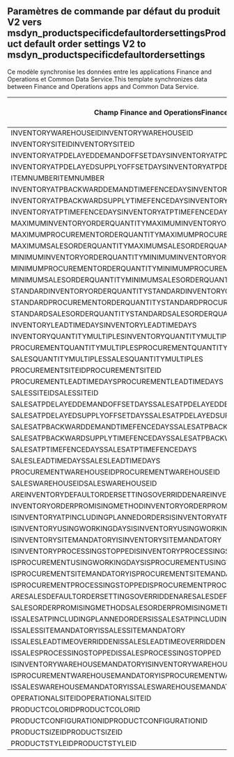 ## <a name="product-default-order-settings-v2-to-msdyn_productspecificdefaultordersettings"></a><span data-ttu-id="9f582-101">Paramètres de commande par défaut du produit V2 vers msdyn_productspecificdefaultordersettings</span><span class="sxs-lookup"><span data-stu-id="9f582-101">Product default order settings V2 to msdyn_productspecificdefaultordersettings</span></span>

<span data-ttu-id="9f582-102">Ce modèle synchronise les données entre les applications Finance and Operations et Common Data Service.</span><span class="sxs-lookup"><span data-stu-id="9f582-102">This template synchronizes data between Finance and Operations apps and Common Data Service.</span></span>

<span data-ttu-id="9f582-103">Champ Finance and Operations</span><span class="sxs-lookup"><span data-stu-id="9f582-103">Finance and Operations field</span></span> | <span data-ttu-id="9f582-104">Type de mappage</span><span class="sxs-lookup"><span data-stu-id="9f582-104">Map type</span></span> | <span data-ttu-id="9f582-105">Autre champ Dynamics 365</span><span class="sxs-lookup"><span data-stu-id="9f582-105">Other Dynamics 365 field</span></span> | <span data-ttu-id="9f582-106">Valeur par défaut</span><span class="sxs-lookup"><span data-stu-id="9f582-106">Default value</span></span>
---|---|---|---
<span data-ttu-id="9f582-107">INVENTORYWAREHOUSEID</span><span class="sxs-lookup"><span data-stu-id="9f582-107">INVENTORYWAREHOUSEID</span></span> | = | <span data-ttu-id="9f582-108">msdyn_inventorywarehouse.msdyn_warehouseidentifier</span><span class="sxs-lookup"><span data-stu-id="9f582-108">msdyn_inventorywarehouse.msdyn_warehouseidentifier</span></span> | 
<span data-ttu-id="9f582-109">INVENTORYSITEID</span><span class="sxs-lookup"><span data-stu-id="9f582-109">INVENTORYSITEID</span></span> | = | <span data-ttu-id="9f582-110">msdyn_inventorysite.msdyn_siteid</span><span class="sxs-lookup"><span data-stu-id="9f582-110">msdyn_inventorysite.msdyn_siteid</span></span> | 
<span data-ttu-id="9f582-111">INVENTORYATPDELAYEDDEMANDOFFSETDAYS</span><span class="sxs-lookup"><span data-stu-id="9f582-111">INVENTORYATPDELAYEDDEMANDOFFSETDAYS</span></span> | = | <span data-ttu-id="9f582-112">msdyn_inventoryatpdelayeddemandoffsetdays</span><span class="sxs-lookup"><span data-stu-id="9f582-112">msdyn_inventoryatpdelayeddemandoffsetdays</span></span> | 
<span data-ttu-id="9f582-113">INVENTORYATPDELAYEDSUPPLYOFFSETDAYS</span><span class="sxs-lookup"><span data-stu-id="9f582-113">INVENTORYATPDELAYEDSUPPLYOFFSETDAYS</span></span> | = | <span data-ttu-id="9f582-114">msdyn_inventoryatpdelayedsupplyoffsetdays</span><span class="sxs-lookup"><span data-stu-id="9f582-114">msdyn_inventoryatpdelayedsupplyoffsetdays</span></span> | 
<span data-ttu-id="9f582-115">ITEMNUMBER</span><span class="sxs-lookup"><span data-stu-id="9f582-115">ITEMNUMBER</span></span> | = | <span data-ttu-id="9f582-116">msdyn_itemnumber.msdyn_itemnumber</span><span class="sxs-lookup"><span data-stu-id="9f582-116">msdyn_itemnumber.msdyn_itemnumber</span></span> | 
<span data-ttu-id="9f582-117">INVENTORYATPBACKWARDDEMANDTIMEFENCEDAYS</span><span class="sxs-lookup"><span data-stu-id="9f582-117">INVENTORYATPBACKWARDDEMANDTIMEFENCEDAYS</span></span> | = | <span data-ttu-id="9f582-118">msdyn_inventoryatpbackwarddemandtimefencedays</span><span class="sxs-lookup"><span data-stu-id="9f582-118">msdyn_inventoryatpbackwarddemandtimefencedays</span></span> | 
<span data-ttu-id="9f582-119">INVENTORYATPBACKWARDSUPPLYTIMEFENCEDAYS</span><span class="sxs-lookup"><span data-stu-id="9f582-119">INVENTORYATPBACKWARDSUPPLYTIMEFENCEDAYS</span></span> | = | <span data-ttu-id="9f582-120">msdyn_inventoryatpbackwardsupplytimefencedays</span><span class="sxs-lookup"><span data-stu-id="9f582-120">msdyn_inventoryatpbackwardsupplytimefencedays</span></span> | 
<span data-ttu-id="9f582-121">INVENTORYATPTIMEFENCEDAYS</span><span class="sxs-lookup"><span data-stu-id="9f582-121">INVENTORYATPTIMEFENCEDAYS</span></span> | = | <span data-ttu-id="9f582-122">msdyn_inventoryatptimefencedays</span><span class="sxs-lookup"><span data-stu-id="9f582-122">msdyn_inventoryatptimefencedays</span></span> | 
<span data-ttu-id="9f582-123">MAXIMUMINVENTORYORDERQUANTITY</span><span class="sxs-lookup"><span data-stu-id="9f582-123">MAXIMUMINVENTORYORDERQUANTITY</span></span> | = | <span data-ttu-id="9f582-124">msdyn_maximuminventoryorderquantity</span><span class="sxs-lookup"><span data-stu-id="9f582-124">msdyn_maximuminventoryorderquantity</span></span> | 
<span data-ttu-id="9f582-125">MAXIMUMPROCUREMENTORDERQUANTITY</span><span class="sxs-lookup"><span data-stu-id="9f582-125">MAXIMUMPROCUREMENTORDERQUANTITY</span></span> | = | <span data-ttu-id="9f582-126">msdyn_maximumprocurementorderquantity</span><span class="sxs-lookup"><span data-stu-id="9f582-126">msdyn_maximumprocurementorderquantity</span></span> | 
<span data-ttu-id="9f582-127">MAXIMUMSALESORDERQUANTITY</span><span class="sxs-lookup"><span data-stu-id="9f582-127">MAXIMUMSALESORDERQUANTITY</span></span> | = | <span data-ttu-id="9f582-128">msdyn_maximumsalesorderquantity</span><span class="sxs-lookup"><span data-stu-id="9f582-128">msdyn_maximumsalesorderquantity</span></span> | 
<span data-ttu-id="9f582-129">MINIMUMINVENTORYORDERQUANTITY</span><span class="sxs-lookup"><span data-stu-id="9f582-129">MINIMUMINVENTORYORDERQUANTITY</span></span> | = | <span data-ttu-id="9f582-130">msdyn_minimuminventoryorderquantity</span><span class="sxs-lookup"><span data-stu-id="9f582-130">msdyn_minimuminventoryorderquantity</span></span> | 
<span data-ttu-id="9f582-131">MINIMUMPROCUREMENTORDERQUANTITY</span><span class="sxs-lookup"><span data-stu-id="9f582-131">MINIMUMPROCUREMENTORDERQUANTITY</span></span> | = | <span data-ttu-id="9f582-132">msdyn_minimumprocurementorderquantity</span><span class="sxs-lookup"><span data-stu-id="9f582-132">msdyn_minimumprocurementorderquantity</span></span> | 
<span data-ttu-id="9f582-133">MINIMUMSALESORDERQUANTITY</span><span class="sxs-lookup"><span data-stu-id="9f582-133">MINIMUMSALESORDERQUANTITY</span></span> | = | <span data-ttu-id="9f582-134">msdyn_minimumsalesorderquantity</span><span class="sxs-lookup"><span data-stu-id="9f582-134">msdyn_minimumsalesorderquantity</span></span> | 
<span data-ttu-id="9f582-135">STANDARDINVENTORYORDERQUANTITY</span><span class="sxs-lookup"><span data-stu-id="9f582-135">STANDARDINVENTORYORDERQUANTITY</span></span> | = | <span data-ttu-id="9f582-136">msdyn_standardinventoryorderquantity</span><span class="sxs-lookup"><span data-stu-id="9f582-136">msdyn_standardinventoryorderquantity</span></span> | 
<span data-ttu-id="9f582-137">STANDARDPROCUREMENTORDERQUANTITY</span><span class="sxs-lookup"><span data-stu-id="9f582-137">STANDARDPROCUREMENTORDERQUANTITY</span></span> | = | <span data-ttu-id="9f582-138">msdyn_standardprocurementorderquantity</span><span class="sxs-lookup"><span data-stu-id="9f582-138">msdyn_standardprocurementorderquantity</span></span> | 
<span data-ttu-id="9f582-139">STANDARDSALESORDERQUANTITY</span><span class="sxs-lookup"><span data-stu-id="9f582-139">STANDARDSALESORDERQUANTITY</span></span> | = | <span data-ttu-id="9f582-140">msdyn_standardsalesorderquantity</span><span class="sxs-lookup"><span data-stu-id="9f582-140">msdyn_standardsalesorderquantity</span></span> | 
<span data-ttu-id="9f582-141">INVENTORYLEADTIMEDAYS</span><span class="sxs-lookup"><span data-stu-id="9f582-141">INVENTORYLEADTIMEDAYS</span></span> | = | <span data-ttu-id="9f582-142">msdyn_inventoryleadtimedays</span><span class="sxs-lookup"><span data-stu-id="9f582-142">msdyn_inventoryleadtimedays</span></span> | 
<span data-ttu-id="9f582-143">INVENTORYQUANTITYMULTIPLES</span><span class="sxs-lookup"><span data-stu-id="9f582-143">INVENTORYQUANTITYMULTIPLES</span></span> | = | <span data-ttu-id="9f582-144">msdyn_inventoryquantitymultiples</span><span class="sxs-lookup"><span data-stu-id="9f582-144">msdyn_inventoryquantitymultiples</span></span> | 
<span data-ttu-id="9f582-145">PROCUREMENTQUANTITYMULTIPLES</span><span class="sxs-lookup"><span data-stu-id="9f582-145">PROCUREMENTQUANTITYMULTIPLES</span></span> | = | <span data-ttu-id="9f582-146">msdyn_procurementquantitymultiples</span><span class="sxs-lookup"><span data-stu-id="9f582-146">msdyn_procurementquantitymultiples</span></span> | 
<span data-ttu-id="9f582-147">SALESQUANTITYMULTIPLES</span><span class="sxs-lookup"><span data-stu-id="9f582-147">SALESQUANTITYMULTIPLES</span></span> | = | <span data-ttu-id="9f582-148">msdyn_salesquantitymultiples</span><span class="sxs-lookup"><span data-stu-id="9f582-148">msdyn_salesquantitymultiples</span></span> | 
<span data-ttu-id="9f582-149">PROCUREMENTSITEID</span><span class="sxs-lookup"><span data-stu-id="9f582-149">PROCUREMENTSITEID</span></span> | = | <span data-ttu-id="9f582-150">msdyn_procurementsite.msdyn_siteid</span><span class="sxs-lookup"><span data-stu-id="9f582-150">msdyn_procurementsite.msdyn_siteid</span></span> | 
<span data-ttu-id="9f582-151">PROCUREMENTLEADTIMEDAYS</span><span class="sxs-lookup"><span data-stu-id="9f582-151">PROCUREMENTLEADTIMEDAYS</span></span> | = | <span data-ttu-id="9f582-152">msdyn_procurementleadtimedays</span><span class="sxs-lookup"><span data-stu-id="9f582-152">msdyn_procurementleadtimedays</span></span> | 
<span data-ttu-id="9f582-153">SALESSITEID</span><span class="sxs-lookup"><span data-stu-id="9f582-153">SALESSITEID</span></span> | = | <span data-ttu-id="9f582-154">msdyn_salessite.msdyn_siteid</span><span class="sxs-lookup"><span data-stu-id="9f582-154">msdyn_salessite.msdyn_siteid</span></span> | 
<span data-ttu-id="9f582-155">SALESATPDELAYEDDEMANDOFFSETDAYS</span><span class="sxs-lookup"><span data-stu-id="9f582-155">SALESATPDELAYEDDEMANDOFFSETDAYS</span></span> | = | <span data-ttu-id="9f582-156">msdyn_salesatpdelayeddemandoffsetdays</span><span class="sxs-lookup"><span data-stu-id="9f582-156">msdyn_salesatpdelayeddemandoffsetdays</span></span> | 
<span data-ttu-id="9f582-157">SALESATPDELAYEDSUPPLYOFFSETDAYS</span><span class="sxs-lookup"><span data-stu-id="9f582-157">SALESATPDELAYEDSUPPLYOFFSETDAYS</span></span> | = | <span data-ttu-id="9f582-158">msdyn_salesatpdelayedsupplyoffsetdays</span><span class="sxs-lookup"><span data-stu-id="9f582-158">msdyn_salesatpdelayedsupplyoffsetdays</span></span> | 
<span data-ttu-id="9f582-159">SALESATPBACKWARDDEMANDTIMEFENCEDAYS</span><span class="sxs-lookup"><span data-stu-id="9f582-159">SALESATPBACKWARDDEMANDTIMEFENCEDAYS</span></span> | = | <span data-ttu-id="9f582-160">msdyn_salesatpbackwarddemandtimefencedays</span><span class="sxs-lookup"><span data-stu-id="9f582-160">msdyn_salesatpbackwarddemandtimefencedays</span></span> | 
<span data-ttu-id="9f582-161">SALESATPBACKWARDSUPPLYTIMEFENCEDAYS</span><span class="sxs-lookup"><span data-stu-id="9f582-161">SALESATPBACKWARDSUPPLYTIMEFENCEDAYS</span></span> | = | <span data-ttu-id="9f582-162">msdyn_salesatpbackwardsupplytimefencedays</span><span class="sxs-lookup"><span data-stu-id="9f582-162">msdyn_salesatpbackwardsupplytimefencedays</span></span> | 
<span data-ttu-id="9f582-163">SALESATPTIMEFENCEDAYS</span><span class="sxs-lookup"><span data-stu-id="9f582-163">SALESATPTIMEFENCEDAYS</span></span> | = | <span data-ttu-id="9f582-164">msdyn_salesatptimefencedays</span><span class="sxs-lookup"><span data-stu-id="9f582-164">msdyn_salesatptimefencedays</span></span> | 
<span data-ttu-id="9f582-165">SALESLEADTIMEDAYS</span><span class="sxs-lookup"><span data-stu-id="9f582-165">SALESLEADTIMEDAYS</span></span> | = | <span data-ttu-id="9f582-166">msdyn_salesleadtimedays</span><span class="sxs-lookup"><span data-stu-id="9f582-166">msdyn_salesleadtimedays</span></span> | 
<span data-ttu-id="9f582-167">PROCUREMENTWAREHOUSEID</span><span class="sxs-lookup"><span data-stu-id="9f582-167">PROCUREMENTWAREHOUSEID</span></span> | = | <span data-ttu-id="9f582-168">msdyn_procurementwarehouse.msdyn_warehouseidentifier</span><span class="sxs-lookup"><span data-stu-id="9f582-168">msdyn_procurementwarehouse.msdyn_warehouseidentifier</span></span> | 
<span data-ttu-id="9f582-169">SALESWAREHOUSEID</span><span class="sxs-lookup"><span data-stu-id="9f582-169">SALESWAREHOUSEID</span></span> | = | <span data-ttu-id="9f582-170">msdyn_saleswarehouse.msdyn_warehouseidentifier</span><span class="sxs-lookup"><span data-stu-id="9f582-170">msdyn_saleswarehouse.msdyn_warehouseidentifier</span></span> | 
<span data-ttu-id="9f582-171">AREINVENTORYDEFAULTORDERSETTINGSOVERRIDDEN</span><span class="sxs-lookup"><span data-stu-id="9f582-171">AREINVENTORYDEFAULTORDERSETTINGSOVERRIDDEN</span></span> | >< | <span data-ttu-id="9f582-172">msdyn_areinventoryorderdefaultsoverridden</span><span class="sxs-lookup"><span data-stu-id="9f582-172">msdyn_areinventoryorderdefaultsoverridden</span></span> | 
<span data-ttu-id="9f582-173">INVENTORYORDERPROMISINGMETHOD</span><span class="sxs-lookup"><span data-stu-id="9f582-173">INVENTORYORDERPROMISINGMETHOD</span></span> | >< | <span data-ttu-id="9f582-174">msdyn_inventoryorderpromisingmethod</span><span class="sxs-lookup"><span data-stu-id="9f582-174">msdyn_inventoryorderpromisingmethod</span></span> | 
<span data-ttu-id="9f582-175">ISINVENTORYATPINCLUDINGPLANNEDORDERS</span><span class="sxs-lookup"><span data-stu-id="9f582-175">ISINVENTORYATPINCLUDINGPLANNEDORDERS</span></span> | >< | <span data-ttu-id="9f582-176">msdyn_isinventoryatpincludingplannedorders</span><span class="sxs-lookup"><span data-stu-id="9f582-176">msdyn_isinventoryatpincludingplannedorders</span></span> | 
<span data-ttu-id="9f582-177">ISINVENTORYUSINGWORKINGDAYS</span><span class="sxs-lookup"><span data-stu-id="9f582-177">ISINVENTORYUSINGWORKINGDAYS</span></span> | >< | <span data-ttu-id="9f582-178">msdyn_isinventoryusingworkingdays</span><span class="sxs-lookup"><span data-stu-id="9f582-178">msdyn_isinventoryusingworkingdays</span></span> | 
<span data-ttu-id="9f582-179">ISINVENTORYSITEMANDATORY</span><span class="sxs-lookup"><span data-stu-id="9f582-179">ISINVENTORYSITEMANDATORY</span></span> | >< | <span data-ttu-id="9f582-180">msdyn_isinventorysitemandatory</span><span class="sxs-lookup"><span data-stu-id="9f582-180">msdyn_isinventorysitemandatory</span></span> | 
<span data-ttu-id="9f582-181">ISINVENTORYPROCESSINGSTOPPED</span><span class="sxs-lookup"><span data-stu-id="9f582-181">ISINVENTORYPROCESSINGSTOPPED</span></span> | >< | <span data-ttu-id="9f582-182">msdyn_isinventoryprocessingstopped</span><span class="sxs-lookup"><span data-stu-id="9f582-182">msdyn_isinventoryprocessingstopped</span></span> | 
<span data-ttu-id="9f582-183">ISPROCUREMENTUSINGWORKINGDAYS</span><span class="sxs-lookup"><span data-stu-id="9f582-183">ISPROCUREMENTUSINGWORKINGDAYS</span></span> | >< | <span data-ttu-id="9f582-184">msdyn_isprocurementusingworkingdays</span><span class="sxs-lookup"><span data-stu-id="9f582-184">msdyn_isprocurementusingworkingdays</span></span> | 
<span data-ttu-id="9f582-185">ISPROCUREMENTSITEMANDATORY</span><span class="sxs-lookup"><span data-stu-id="9f582-185">ISPROCUREMENTSITEMANDATORY</span></span> | >< | <span data-ttu-id="9f582-186">msdyn_isprocurementsitemandatory</span><span class="sxs-lookup"><span data-stu-id="9f582-186">msdyn_isprocurementsitemandatory</span></span> | 
<span data-ttu-id="9f582-187">ISPROCUREMENTPROCESSINGSTOPPED</span><span class="sxs-lookup"><span data-stu-id="9f582-187">ISPROCUREMENTPROCESSINGSTOPPED</span></span> | >< | <span data-ttu-id="9f582-188">msdyn_isprocurementprocessingstopped</span><span class="sxs-lookup"><span data-stu-id="9f582-188">msdyn_isprocurementprocessingstopped</span></span> | 
<span data-ttu-id="9f582-189">ARESALESDEFAULTORDERSETTINGSOVERRIDDEN</span><span class="sxs-lookup"><span data-stu-id="9f582-189">ARESALESDEFAULTORDERSETTINGSOVERRIDDEN</span></span> | >< | <span data-ttu-id="9f582-190">msdyn_aresalesorderdefaultsoverridden</span><span class="sxs-lookup"><span data-stu-id="9f582-190">msdyn_aresalesorderdefaultsoverridden</span></span> | 
<span data-ttu-id="9f582-191">SALESORDERPROMISINGMETHOD</span><span class="sxs-lookup"><span data-stu-id="9f582-191">SALESORDERPROMISINGMETHOD</span></span> | >< | <span data-ttu-id="9f582-192">msdyn_salesorderpromisingmethod</span><span class="sxs-lookup"><span data-stu-id="9f582-192">msdyn_salesorderpromisingmethod</span></span> | 
<span data-ttu-id="9f582-193">ISSALESATPINCLUDINGPLANNEDORDERS</span><span class="sxs-lookup"><span data-stu-id="9f582-193">ISSALESATPINCLUDINGPLANNEDORDERS</span></span> | >< | <span data-ttu-id="9f582-194">msdyn_issalesatpincludingplannedorders</span><span class="sxs-lookup"><span data-stu-id="9f582-194">msdyn_issalesatpincludingplannedorders</span></span> | 
<span data-ttu-id="9f582-195">ISSALESSITEMANDATORY</span><span class="sxs-lookup"><span data-stu-id="9f582-195">ISSALESSITEMANDATORY</span></span> | >< | <span data-ttu-id="9f582-196">msdyn_issalessitemandatory</span><span class="sxs-lookup"><span data-stu-id="9f582-196">msdyn_issalessitemandatory</span></span> | 
<span data-ttu-id="9f582-197">ISSALESLEADTIMEOVERRIDDEN</span><span class="sxs-lookup"><span data-stu-id="9f582-197">ISSALESLEADTIMEOVERRIDDEN</span></span> | >< | <span data-ttu-id="9f582-198">msdyn_issalesleadtimeoverridden</span><span class="sxs-lookup"><span data-stu-id="9f582-198">msdyn_issalesleadtimeoverridden</span></span> | 
<span data-ttu-id="9f582-199">ISSALESPROCESSINGSTOPPED</span><span class="sxs-lookup"><span data-stu-id="9f582-199">ISSALESPROCESSINGSTOPPED</span></span> | >< | <span data-ttu-id="9f582-200">msdyn_issalesprocessingstopped</span><span class="sxs-lookup"><span data-stu-id="9f582-200">msdyn_issalesprocessingstopped</span></span> | 
<span data-ttu-id="9f582-201">ISINVENTORYWAREHOUSEMANDATORY</span><span class="sxs-lookup"><span data-stu-id="9f582-201">ISINVENTORYWAREHOUSEMANDATORY</span></span> | >< | <span data-ttu-id="9f582-202">msdyn_isinventorywarehousemandatory</span><span class="sxs-lookup"><span data-stu-id="9f582-202">msdyn_isinventorywarehousemandatory</span></span> | 
<span data-ttu-id="9f582-203">ISPROCUREMENTWAREHOUSEMANDATORY</span><span class="sxs-lookup"><span data-stu-id="9f582-203">ISPROCUREMENTWAREHOUSEMANDATORY</span></span> | >< | <span data-ttu-id="9f582-204">msdyn_isprocurementwarehousemandatory</span><span class="sxs-lookup"><span data-stu-id="9f582-204">msdyn_isprocurementwarehousemandatory</span></span> | 
<span data-ttu-id="9f582-205">ISSALESWAREHOUSEMANDATORY</span><span class="sxs-lookup"><span data-stu-id="9f582-205">ISSALESWAREHOUSEMANDATORY</span></span> | >< | <span data-ttu-id="9f582-206">msdyn_issaleswarehousemandatory</span><span class="sxs-lookup"><span data-stu-id="9f582-206">msdyn_issaleswarehousemandatory</span></span> | 
<span data-ttu-id="9f582-207">OPERATIONALSITEID</span><span class="sxs-lookup"><span data-stu-id="9f582-207">OPERATIONALSITEID</span></span> | = | <span data-ttu-id="9f582-208">msdyn_operationalsite.msdyn_siteid</span><span class="sxs-lookup"><span data-stu-id="9f582-208">msdyn_operationalsite.msdyn_siteid</span></span> | 
<span data-ttu-id="9f582-209">PRODUCTCOLORID</span><span class="sxs-lookup"><span data-stu-id="9f582-209">PRODUCTCOLORID</span></span> | = | <span data-ttu-id="9f582-210">msdyn_productcolor.msdyn_productcolorname</span><span class="sxs-lookup"><span data-stu-id="9f582-210">msdyn_productcolor.msdyn_productcolorname</span></span> | 
<span data-ttu-id="9f582-211">PRODUCTCONFIGURATIONID</span><span class="sxs-lookup"><span data-stu-id="9f582-211">PRODUCTCONFIGURATIONID</span></span> | = | <span data-ttu-id="9f582-212">msdyn_productconfiguration.msdyn_productconfiguration</span><span class="sxs-lookup"><span data-stu-id="9f582-212">msdyn_productconfiguration.msdyn_productconfiguration</span></span> | 
<span data-ttu-id="9f582-213">PRODUCTSIZEID</span><span class="sxs-lookup"><span data-stu-id="9f582-213">PRODUCTSIZEID</span></span> | = | <span data-ttu-id="9f582-214">msdyn_productsize.msdyn_productsize</span><span class="sxs-lookup"><span data-stu-id="9f582-214">msdyn_productsize.msdyn_productsize</span></span> | 
<span data-ttu-id="9f582-215">PRODUCTSTYLEID</span><span class="sxs-lookup"><span data-stu-id="9f582-215">PRODUCTSTYLEID</span></span> | = | <span data-ttu-id="9f582-216">msdyn_productstyle.msdyn_productstyle</span><span class="sxs-lookup"><span data-stu-id="9f582-216">msdyn_productstyle.msdyn_productstyle</span></span> | 
